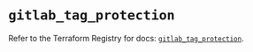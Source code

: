 # `gitlab_tag_protection`

Refer to the Terraform Registry for docs: [`gitlab_tag_protection`](https://registry.terraform.io/providers/gitlabhq/gitlab/16.9.1/docs/resources/tag_protection).
